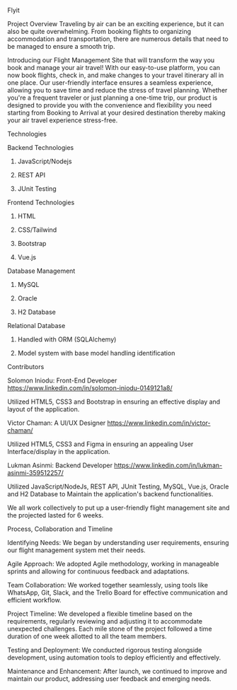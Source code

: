 Flyit

Project Overview
Traveling by air can be an exciting experience, but it can also be quite overwhelming. From booking flights to organizing accommodation and transportation, there are numerous details that need to be managed to ensure a smooth trip.

Introducing our Flight Management Site that will transform the way you book and manage your air travel! With our easy-to-use platform, you can now book flights, check in, and make changes to your travel itinerary all in one place. Our user-friendly interface ensures a seamless experience, allowing you to save time and reduce the stress of travel planning. Whether you're a frequent traveler or just planning a one-time trip, our product is designed to provide you with the convenience and flexibility you need starting from Booking to Arrival at your desired destination thereby making your air travel experience stress-free.

Technologies

Backend Technologies

1.	JavaScript/Nodejs

2.	REST API

3.	JUnit Testing

Frontend Technologies

1.	HTML

2.	CSS/Tailwind

3.	Bootstrap

4.	Vue.js

Database Management

1.	MySQL

2.	Oracle

3.	H2 Database

Relational Database

1.	Handled with ORM (SQLAlchemy)

2.	Model system with base model handling identification

Contributors

Solomon Iniodu: Front-End Developer https://www.linkedin.com/in/solomon-iniodu-0149121a8/

Utilized HTML5, CSS3 and Bootstrap in ensuring an effective display and layout of the application.

Victor Chaman: A UI/UX Designer https://www.linkedin.com/in/victor-chaman/

Utilized HTML5, CSS3 and Figma in ensuring an appealing User Interface/display in the application.

Lukman Asinmi: Backend Developer https://www.linkedin.com/in/lukman-asinmi-359512257/

Utilized JavaScript/NodeJs, REST API, JUnit Testing, MySQL, Vue.js, Oracle and H2 Database to Maintain the application's backend functionalities.

We all work collectively to put up a user-friendly flight management site and the projected lasted for 6 weeks.

Process, Collaboration and Timeline

Identifying Needs: We began by understanding user requirements, ensuring our flight management system met their needs.

Agile Approach: We adopted Agile methodology, working in manageable sprints and allowing for continuous feedback and adaptations.

Team Collaboration: We worked together seamlessly, using tools like WhatsApp, Git, Slack, and the Trello Board for effective communication and efficient workflow.

Project Timeline: We developed a flexible timeline based on the requirements, regularly reviewing and adjusting it to accommodate unexpected challenges. Each mile stone of the project followed a time duration of one week allotted to all the team members.

Testing and Deployment: We conducted rigorous testing alongside development, using automation tools to deploy efficiently and effectively.

Maintenance and Enhancement: After launch, we continued to improve and maintain our product, addressing user feedback and emerging needs.

